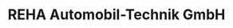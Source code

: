 ---
title: "REHA Automobil-Technik GmbH"
url: /zschorlau/reha-automobil-technik-gmbh/
shop: Autowerkstatt
---